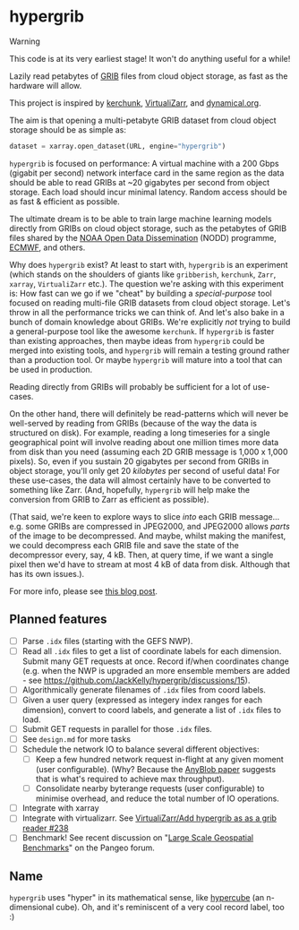 # hypergrib

> [!WARNING]
> This code is at its very earliest stage! It won't do anything useful for a while!

Lazily read petabytes of [GRIB](https://en.wikipedia.org/wiki/GRIB) files from cloud object storage, as fast as the hardware will allow.

This project is inspired by [kerchunk](https://fsspec.github.io/kerchunk/), [VirtualiZarr](https://github.com/zarr-developers/VirtualiZarr), and [dynamical.org](https://dynamical.org).

The aim is that opening a multi-petabyte GRIB dataset from cloud object storage should be as simple as:

```python
dataset = xarray.open_dataset(URL, engine="hypergrib")
```

`hypergrib` is focused on performance: A virtual machine with a 200 Gbps (gigabit per second) network interface card in the same region as the data should be able to read GRIBs at ~20 gigabytes per second from object storage. Each load should incur minimal latency. Random access should be as fast & efficient as possible.

The ultimate dream is to be able to train large machine learning models directly from GRIBs on cloud object storage, such as the petabytes of GRIB files shared by the [NOAA Open Data Dissemination](https://www.noaa.gov/nodd) (NODD) programme, [ECMWF](https://www.ecmwf.int/en/forecasts/datasets/open-data), and others.

Why does `hypergrib` exist? At least to start with, `hypergrib` is an experiment (which stands on the shoulders of giants like `gribberish`, `kerchunk`, `Zarr`, `xarray`, `VirtualiZarr` etc.). The question we're asking with this experiment is: How fast can we go if we "cheat" by building a _special-purpose_ tool focused on reading multi-file GRIB datasets from cloud object storage. Let's throw in all the performance tricks we can think of. And let's also bake in a bunch of domain knowledge about GRIBs. We're explicitly _not_ trying to build a general-purpose tool like the awesome `kerchunk`. If `hypergrib` is faster than existing approaches, then maybe ideas from `hypergrib` could be merged into existing tools, and `hypergrib` will remain a testing ground rather than a production tool. Or maybe `hypergrib` will mature into a tool that can be used in production.

Reading directly from GRIBs will probably be sufficient for a lot of use-cases.

On the other hand, there will definitely be read-patterns which will never be well-served by reading from GRIBs (because of the way the data is structured on disk). For example, reading a long timeseries for a single geographical point will involve reading about one million times more data from disk than you need (assuming each 2D GRIB message is 1,000 x 1,000 pixels). So, even if you sustain 20 gigabytes per second from GRIBs in object storage, you'll only get 20 _kilobytes_ per second of useful data! For these use-cases, the data will almost certainly have to be converted to something like Zarr. (And, hopefully, `hypergrib` will help make the conversion from GRIB to Zarr as efficient as possible).

(That said, we're keen to explore ways to slice _into_ each GRIB message... e.g. some GRIBs are compressed in JPEG2000, and JPEG2000 allows _parts_ of the image to be decompressed. And maybe, whilst making the manifest, we could decompress each GRIB file and save the state of the decompressor every, say, 4 kB. Then, at query time, if we want a single pixel then we'd have to stream at most 4 kB of data from disk. Although that has its own issues.).

For more info, please see [this blog post](https://openclimatefix.org/post/lazy-loading-making-it-easier-to-access-vast-datasets-of-weather-satellite-data).

## Planned features
- [ ] Parse `.idx` files (starting with the GEFS NWP).
- [ ] Read all `.idx` files to get a list of coordinate labels for each dimension. Submit many GET requests at once. Record if/when coordinates change (e.g. when the NWP is upgraded an more ensemble members are added - see https://github.com/JackKelly/hypergrib/discussions/15).
- [ ] Algorithmically generate filenames of `.idx` files from coord labels.
- [ ] Given a user query (expressed as integery index ranges for each dimension), convert to coord labels, and generate a list of `.idx` files to load.
- [ ] Submit GET requests in parallel for those `.idx` files.
- [ ] See `design.md` for more tasks
- [ ] Schedule the network IO to balance several different objectives:
  - [ ] Keep a few hundred network request in-flight at any given moment (user configurable). (Why? Because the [AnyBlob paper](https://www.vldb.org/pvldb/vol16/p2769-durner.pdf) suggests that is what's required to achieve max throughput).
  - [ ] Consolidate nearby byterange requests (user configurable) to minimise overhead, and reduce the total number of IO operations.
- [ ] Integrate with xarray
- [ ] Integrate with virtualizarr. See [VirtualiZarr/Add hypergrib as as a grib reader #238](https://github.com/zarr-developers/VirtualiZarr/issues/238)
- [ ] Benchmark! See recent discussion on "[Large Scale Geospatial Benchmarks](https://discourse.pangeo.io/t/large-scale-geospatial-benchmarks/4498/2)" on the Pangeo forum.

## Name
`hypergrib` uses "hyper" in its mathematical sense, like [hypercube](https://en.wikipedia.org/wiki/Hypercube) (an n-dimensional cube). Oh, and it's reminiscent of a very cool record label, too :)
